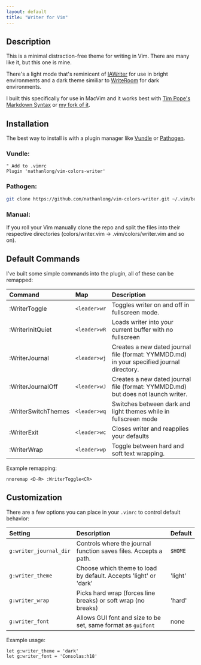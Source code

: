```yaml
---
layout: default
title: "Writer for Vim"
---
```


## Description

This is a minimal distraction-free theme for writing in Vim. There are many like it, but this one is mine.

There's a light mode that's reminicent of [IAWriter](http://www.iawriter.com/) for use in bright environments and a dark theme similiar to [WriteRoom](http://www.hogbaysoftware.com/products/writeroom) for dark environments.

I built this specifically for use in MacVim and it works best with [Tim Pope's Markdown Syntax](https://github.com/tpope/vim-markdown) or [my fork of it](https://github.com/nathanlong/vim-markdown).

## Installation

The best way to install is with a plugin manager like [Vundle](https://github.com/gmarik/Vundle.vim) or [Pathogen](https://github.com/tpope/vim-pathogen).

### Vundle:

```vim
" Add to .vimrc
Plugin 'nathanlong/vim-colors-writer'
```

### Pathogen:
```bash
git clone https://github.com/nathanlong/vim-colors-writer.git ~/.vim/bundle/colors-writer
```

### Manual:

If you roll your Vim manually clone the repo and split the files into their respective directories (colors/writer.vim -> .vim/colors/writer.vim and so on).

## Default Commands

I've built some simple commands into the plugin, all of these can be remapped:

| Command | Map | Description |
|:------- |:--- |:----------- |
| :WriterToggle | `<leader>wr` | Toggles writer on and off in fullscreen mode. |
| :WriterInitQuiet | `<leader>wR` | Loads writer into your current buffer with no fullscreen |
| :WriterJournal | `<leader>wj` | Creates a new dated journal file (format: YYMMDD.md) in your specified journal directory. |
| :WriterJournalOff | `<leader>wJ` | Creates a new dated journal file (format: YYMMDD.md) but does not launch writer. |
| :WriterSwitchThemes | `<leader>wq` | Switches between dark and light themes while in fullscreen mode |
| :WriterExit | `<leader>wc` | Closes writer and reapplies your defaults |
| :WriterWrap | `<leader>wp` | Toggle between hard and soft text wrapping. |

Example remapping:

```vim
nnoremap <D-R> :WriterToggle<CR>
```

## Customization

There are a few options you can place in your `.vimrc` to control default behavior:

| Setting | Description | Default |
|:--------|:------------|:--------|
| `g:writer_journal_dir` | Controls where the journal function saves files. Accepts a path. | `$HOME` |
| `g:writer_theme`       | Choose which theme to load by default. Accepts 'light' or 'dark' | 'light' |
| `g:writer_wrap`        | Picks hard wrap (forces line breaks) or soft wrap (no breaks) | 'hard' |
| `g:writer_font`        | Allows GUI font and size to be set, same format as `guifont` | none |

Example usage:

```vim
let g:writer_theme = 'dark'
let g:writer_font = 'Consolas:h18'
```
